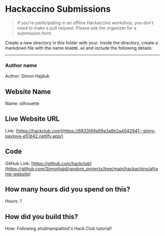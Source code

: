 # Hackaccino Submissions

> If you're participating in an offline Hackaccino workshop, you don't need to make a pull request. Please ask the organizer for a submission form.

Create a new directory in this folder with your. Inside the directory, create a markdown file with the name `README.md` and include the following details:

---

### Author name

Author: Simon Hajduk
<!-- A name or nickname that you want to appear as the author of the website -->

## Website Name

Name: silhouette

## Live Website URL

Link: [https://hackclub.com](https://6833f49a99a3a8b2a4042941--shiny-pavlova-e51d42.netlify.app/)

## Code

GitHub Link: [https://github.com/hackclub](https://github.com/Simonhajd/random_projects/tree/main/hackachino/aframe-website)

## How many hours did you spend on this?

Hours: 1

## How did you build this?

How: Following shubhampatilsd's Hack Club tutorial!
